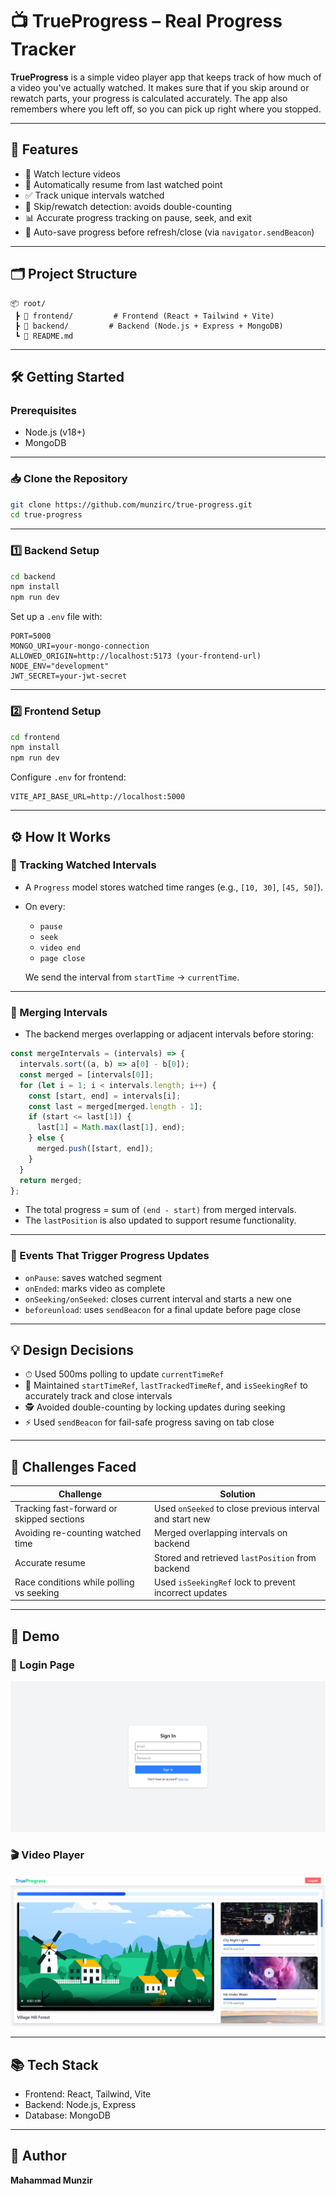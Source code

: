 # 📺 TrueProgress – Real Progress Tracker

**TrueProgress** is a simple video player app that keeps track of how much of a video you've actually watched. It makes sure that if you skip around or rewatch parts, your progress is calculated accurately. The app also remembers where you left off, so you can pick up right where you stopped.


---

## 🚀 Features

- 🎥 Watch lecture videos
- 🔁 Automatically resume from last watched point
- ✅ Track unique intervals watched
- 🧠 Skip/rewatch detection: avoids double-counting
- 📊 Accurate progress tracking on pause, seek, and exit
- 💾 Auto-save progress before refresh/close (via `navigator.sendBeacon`)

---

## 🗂️ Project Structure

```
📦 root/
 ┣ 📁 frontend/         # Frontend (React + Tailwind + Vite)
 ┣ 📁 backend/         # Backend (Node.js + Express + MongoDB)
 ┗ 📄 README.md
```

---

## 🛠️ Getting Started

### Prerequisites

- Node.js (v18+)
- MongoDB

---

### 📥 Clone the Repository

```bash
git clone https://github.com/munzirc/true-progress.git
cd true-progress
```

---

### 1️⃣ Backend Setup

```bash
cd backend
npm install
npm run dev
```

Set up a `.env` file with:

```env
PORT=5000
MONGO_URI=your-mongo-connection
ALLOWED_ORIGIN=http://localhost:5173 (your-frontend-url)
NODE_ENV="development"
JWT_SECRET=your-jwt-secret
```

---

### 2️⃣ Frontend Setup

```bash
cd frontend
npm install
npm run dev
```

Configure `.env` for frontend:

```env
VITE_API_BASE_URL=http://localhost:5000
```

---

## ⚙️ How It Works

### 📌 Tracking Watched Intervals

- A `Progress` model stores watched time ranges (e.g., `[10, 30]`, `[45, 50]`).
- On every:

  - `pause`
  - `seek`
  - `video end`
  - `page close`

  We send the interval from `startTime` → `currentTime`.

---

### 🧮 Merging Intervals

- The backend merges overlapping or adjacent intervals before storing:

```ts
const mergeIntervals = (intervals) => {
  intervals.sort((a, b) => a[0] - b[0]);
  const merged = [intervals[0]];
  for (let i = 1; i < intervals.length; i++) {
    const [start, end] = intervals[i];
    const last = merged[merged.length - 1];
    if (start <= last[1]) {
      last[1] = Math.max(last[1], end);
    } else {
      merged.push([start, end]);
    }
  }
  return merged;
};
```

- The total progress = sum of `(end - start)` from merged intervals.
- The `lastPosition` is also updated to support resume functionality.

---

### 🔄 Events That Trigger Progress Updates

- `onPause`: saves watched segment
- `onEnded`: marks video as complete
- `onSeeking/onSeeked`: closes current interval and starts a new one
- `beforeunload`: uses `sendBeacon` for a final update before page close

---

## 💡 Design Decisions

- ⏱ Used 500ms polling to update `currentTimeRef`
- 🧠 Maintained `startTimeRef`, `lastTrackedTimeRef`, and `isSeekingRef` to accurately track and close intervals
- 🕵️ Avoided double-counting by locking updates during seeking
- ⚡ Used `sendBeacon` for fail-safe progress saving on tab close

---

## 🧪 Challenges Faced

| Challenge                                 | Solution                                                 |
| ----------------------------------------- | -------------------------------------------------------- |
| Tracking fast-forward or skipped sections | Used `onSeeked` to close previous interval and start new |
| Avoiding re-counting watched time         | Merged overlapping intervals on backend                  |
| Accurate resume                           | Stored and retrieved `lastPosition` from backend         |
| Race conditions while polling vs seeking  | Used `isSeekingRef` lock to prevent incorrect updates    |

---

## 📸 Demo

### 🔐 Login Page
![Dashboard](/frontend/public/snapshot_1.png)

### 🎬 Video Player
![Video Player](/frontend/public/snapshot_2.png)


---

## 📚 Tech Stack

- Frontend: React, Tailwind, Vite
- Backend: Node.js, Express
- Database: MongoDB

---

## 🧠 Author

**Mahammad Munzir**
